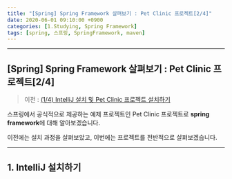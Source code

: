 ```yaml
---
title: "[Spring] Spring Framework 살펴보기 : Pet Clinic 프로젝트[2/4]"
date: 2020-06-01 09:10:00 +0900
categories: [1.Studying, Spring Framework]
tags: [spring, 스프링, SpringFramework, maven]
---
```




------

## **[Spring] Spring Framework 살펴보기 : Pet Clinic 프로젝트[2/4]**

> 이전 : [(1/4) IntelliJ 설치 및 Pet Clinic 프로젝트 설치하기](https://chanhuiseok.github.io/posts/spring-1/)



스프링에서 공식적으로 제공하는 예제 프로젝트인 Pet Clinic 프로젝트로 **spring framework**에 대해 알아보겠습니다.

이전에는 설치 과정을 살펴보았고, 이번에는 프로젝트를 전반적으로 살펴보겠습니다.



------

## **1. IntelliJ 설치하기**



